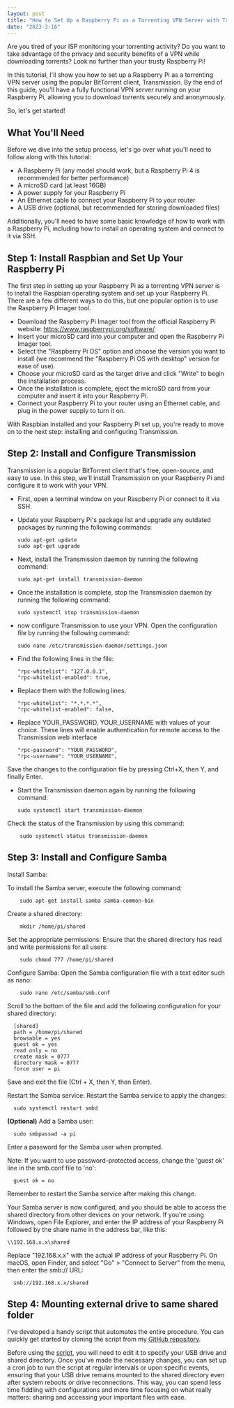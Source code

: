 ```yaml
---
layout: post
title: "How to Set Up a Raspberry Pi as a Torrenting VPN Server with Transmission"
date: "2023-3-16"
---
```

Are you tired of your ISP monitoring your torrenting activity? Do you want to take advantage of the privacy and security benefits of a VPN while downloading torrents? Look no further than your trusty Raspberry Pi!

In this tutorial, I'll show you how to set up a Raspberry Pi as a torrenting VPN server using the popular BitTorrent client, Transmission. By the end of this guide, you'll have a fully functional VPN server running on your Raspberry Pi, allowing you to download torrents securely and anonymously.

So, let's get started!

## What You'll Need

Before we dive into the setup process, let's go over what you'll need to follow along with this tutorial:

  - A Raspberry Pi (any model should work, but a Raspberry Pi 4 is recommended for better performance)
  - A microSD card (at least 16GB)
  - A power supply for your Raspberry Pi
  - An Ethernet cable to connect your Raspberry Pi to your router
  - A USB drive (optional, but recommended for storing downloaded files)

Additionally, you'll need to have some basic knowledge of how to work with a Raspberry Pi, including how to install an operating system and connect to it via SSH.

## Step 1: Install Raspbian and Set Up Your Raspberry Pi

The first step in setting up your Raspberry Pi as a torrenting VPN server is to install the Raspbian operating system and set up your Raspberry Pi. There are a few different ways to do this, but one popular option is to use the Raspberry Pi Imager tool.

- Download the Raspberry Pi Imager tool from the official Raspberry Pi website: https://www.raspberrypi.org/software/
- Insert your microSD card into your computer and open the Raspberry Pi Imager tool.
- Select the "Raspberry Pi OS" option and choose the version you want to install (we recommend the "Raspberry Pi OS with desktop" version for ease of use).
- Choose your microSD card as the target drive and click "Write" to begin the installation process.
- Once the installation is complete, eject the microSD card from your computer and insert it into your Raspberry Pi.
- Connect your Raspberry Pi to your router using an Ethernet cable, and plug in the power supply to turn it on.

With Raspbian installed and your Raspberry Pi set up, you're ready to move on to the next step: installing and configuring Transmission.

## Step 2: Install and Configure Transmission

Transmission is a popular BitTorrent client that's free, open-source, and easy to use. In this step, we'll install Transmission on your Raspberry Pi and configure it to work with your VPN.

  - First, open a terminal window on your Raspberry Pi or connect to it via SSH.
  - Update your Raspberry Pi's package list and upgrade any outdated packages by running the following commands:
  
        sudo apt-get update
        sudo apt-get upgrade
     
  - Next, install the Transmission daemon by running the following command:

        sudo apt-get install transmission-daemon
  
  - Once the installation is complete, stop the Transmission daemon by running the following command:
  
        sudo systemctl stop transmission-daemon
        
  - now configure Transmission to use your VPN. Open the configuration file by running the following command:
  
        sudo nano /etc/transmission-daemon/settings.json
  
  - Find the following lines in the file:

        "rpc-whitelist": "127.0.0.1",
        "rpc-whitelist-enabled": true,
    
  - Replace them with the following lines:
  
        "rpc-whitelist": "*.*.*.*",
        "rpc-whitelist-enabled": false,
  
  - Replace YOUR_PASSWORD, YOUR_USERNAME with values of your choice. These lines will enable authentication for remote access to the Transmission web interface
  
        "rpc-password": "YOUR_PASSWORD",
        "rpc-username": "YOUR_USERNAME",
        
        
Save the changes to the configuration file by pressing Ctrl+X, then Y, and finally Enter.

  - Start the Transmission daemon again by running the following command:
  
        sudo systemctl start transmission-daemon

Check the status of the Transmission by using this command:


        sudo systemctl status transmission-daemon
        

## Step 3: Install and Configure Samba

Install Samba:

To install the Samba server, execute the following command:

        sudo apt-get install samba samba-common-bin
    
Create a shared directory:

        mkdir /home/pi/shared
    
Set the appropriate permissions:
Ensure that the shared directory has read and write permissions for all users:

        sudo chmod 777 /home/pi/shared
        
Configure Samba:
Open the Samba configuration file with a text editor such as nano:

        sudo nano /etc/samba/smb.conf
        
Scroll to the bottom of the file and add the following configuration for your shared directory:

      [shared]
      path = /home/pi/shared
      browsable = yes
      guest ok = yes
      read only = no
      create mask = 0777
      directory mask = 0777
      force user = pi

Save and exit the file (Ctrl + X, then Y, then Enter).

Restart the Samba service:
Restart the Samba service to apply the changes:

      sudo systemctl restart smbd

**(Optional)** Add a Samba user:
    
      sudo smbpasswd -a pi
      
Enter a password for the Samba user when prompted.

Note: If you want to use password-protected access, change the 'guest ok' line in the smb.conf file to 'no':

      guest ok = no
      
      
Remember to restart the Samba service after making this change.

Your Samba server is now configured, and you should be able to access the shared directory from other devices on your network. If you're using Windows, open File Explorer, and enter the IP address of your Raspberry Pi followed by the share name in the address bar, like this:  

    \\192.168.x.x\shared
    
Replace "192.168.x.x" with the actual IP address of your Raspberry Pi. On macOS, open Finder, and select "Go" > "Connect to Server" from the menu, then enter the smb:// URL:

      smb://192.168.x.x/shared

## Step 4: Mounting external drive to same shared folder
I've developed a handy script that automates the entire procedure. You can quickly get started by cloning the script from my [GitHub repository](https://github.com/PKHarsimran/External_Mount_Script).

Before using the [script](https://github.com/PKHarsimran/External_Mount_Script/blob/main/Mount.sh), you will need to edit it to specify your USB drive and shared directory. Once you've made the necessary changes, you can set up a cron job to run the script at regular intervals or upon specific events, ensuring that your USB drive remains mounted to the shared directory even after system reboots or drive reconnections. This way, you can spend less time fiddling with configurations and more time focusing on what really matters: sharing and accessing your important files with ease.
